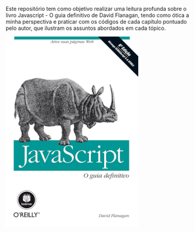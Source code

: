 Este repositório tem como objetivo realizar uma leitura profunda sobre o livro Javascript - O guia definitivo de David Flanagan, tendo como ótica a minha perspectiva e praticar com os códigos de cada capítulo pontuado pelo autor, que ilustram os assuntos abordados em cada tópico.

<p align="left"><img align="left" width="350" src="./assets/Javascript-oguiadefinitivo.jpg"/></p>